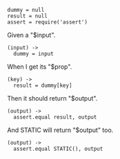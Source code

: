 
    dummy = null
    result = null
    assert = require('assert')

Given a "$input".

    (input) ->
      dummy = input

When I get its "$prop".

    (key) ->
      result = dummy[key]

Then it should return "$output".

    (output) ->
      assert.equal result, output

And STATIC will return "$output" too.

    (output) ->
      assert.equal STATIC(), output
